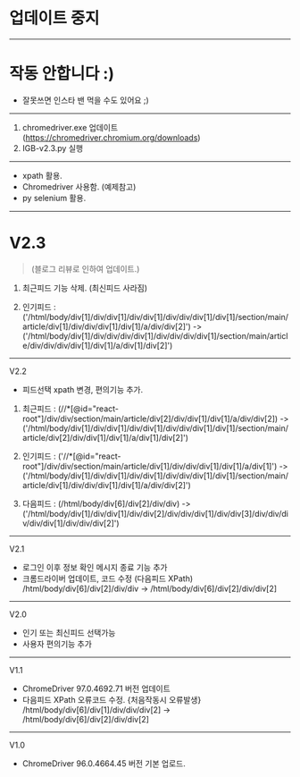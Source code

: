 # 업데이트 중지
--------
# 작동 안합니다 :)
- 잘못쓰면 인스타 밴 먹을 수도 있어요 ;)

----
1. chromedriver.exe 업데이트 (https://chromedriver.chromium.org/downloads)
2. IGB-v2.3.py 실행
----
- xpath 활용.
- Chromedriver 사용함. (예제참고)
- py selenium 활용.
----
# V2.3
> (블로그 리뷰로 인하여 업데이트.)
 1. 최근피드 기능 삭제. (최신피드 사라짐)
 
 2. 인기피드 : ('/html/body/div[1]/div/div[1]/div/div[1]/div/div/div[1]/div[1]/section/main/article/div[1]/div/div/div[1]/div[1]/a/div/div[2]') -> ('/html/body/div[1]/div/div/div/div[1]/div/div/div/div[1]/section/main/article/div/div/div/div[1]/div[1]/a/div[1]/div[2]')
----
V2.2
- 피드선택 xpath 변경, 편의기능 추가.
 1. 최근피드 : (//*[@id="react-root"]/div/div/section/main/article/div[2]/div/div[1]/div[1]/a/div/div[2]) -> ('/html/body/div[1]/div/div[1]/div/div[1]/div/div/div[1]/div[1]/section/main/article/div[2]/div/div[1]/div[1]/a/div[1]/div[2]')

 2. 인기피드 : ('//*[@id="react-root"]/div/div/section/main/article/div[1]/div/div/div[1]/div[1]/a/div[1]') -> ('/html/body/div[1]/div/div[1]/div/div[1]/div/div/div[1]/div[1]/section/main/article/div[1]/div/div/div[1]/div[1]/a/div/div[2]')

 3. 다음피드 : (/html/body/div[6]/div[2]/div/div) -> ('/html/body/div[1]/div/div[1]/div/div[2]/div/div/div[1]/div/div[3]/div/div/div/div/div[1]/div/div/div[2]')

----
V2.1 
- 로그인 이후 정보 확인 메시지 종료 기능 추가
- 크롬드라이버 업데이트, 코드 수정 (다음피드 XPath)
/html/body/div[6]/div[2]/div/div -> /html/body/div[6]/div[2]/div/div[2]
----
V2.0 
- 인기 또는 최신피드 선택가능 
- 사용자 편의기능 추가
----
V1.1 
- ChromeDriver 97.0.4692.71 버전 업데이트
- 다음피드 XPath 오류코드 수정. {처음작동시 오류발생}
/html/body/div[6]/div[1]/div/div/div[2] -> /html/body/div[6]/div[2]/div/div[2]
----
V1.0 
- ChromeDriver 96.0.4664.45 버전 기본 업로드.


